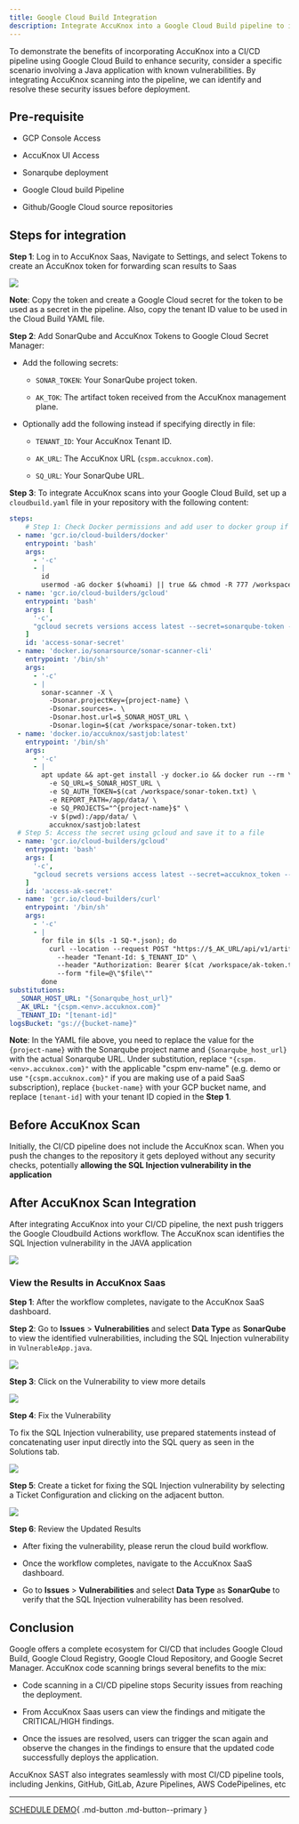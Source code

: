 ```yaml
---
title: Google Cloud Build Integration
description: Integrate AccuKnox into a Google Cloud Build pipeline to identify and remediate vulnerabilities in Java applications. Below, we compare the state of the pipeline before and after integrating AccuKnox, highlighting the security improvements.
---
```


To demonstrate the benefits of incorporating AccuKnox into a CI/CD pipeline using Google Cloud Build to enhance security, consider a specific scenario involving a Java application with known vulnerabilities. By integrating AccuKnox scanning into the pipeline, we can identify and resolve these security issues before deployment.

## **Pre-requisite**

- GCP Console Access

- AccuKnox UI Access

- Sonarqube deployment

- Google Cloud build Pipeline

- Github/Google Cloud source repositories

## **Steps for integration**

**Step 1**: Log in to AccuKnox Saas, Navigate to Settings, and select Tokens to create an AccuKnox token for forwarding scan results to Saas

![](images/google-build/token-creation.png)

**Note**: Copy the token and create a Google Cloud secret for the token to be used as a secret in the pipeline. Also, copy the tenant ID value to be used in the Cloud Build YAML file.

**Step 2**: Add SonarQube and AccuKnox Tokens to Google Cloud Secret Manager:

- Add the following secrets:

    + ```SONAR_TOKEN```: Your SonarQube project token.

    + ```AK_TOK```: The artifact token received from the AccuKnox management plane.

- Optionally add the following instead if specifying directly in file:

    + ```TENANT_ID```: Your AccuKnox Tenant ID.

    + ```AK_URL```: The AccuKnox URL (```cspm.accuknox.com```).

    + ```SQ_URL```: Your SonarQube URL.

**Step 3**: To integrate AccuKnox scans into your Google Cloud Build, set up a ```cloudbuild.yaml``` file in your repository with the following content:

```yaml
steps:
    # Step 1: Check Docker permissions and add user to docker group if necessary
  - name: 'gcr.io/cloud-builders/docker'
    entrypoint: 'bash'
    args:
      - '-c'
      - |
        id
        usermod -aG docker $(whoami) || true && chmod -R 777 /workspace # Add user to docker group (ignore if already added)
  - name: 'gcr.io/cloud-builders/gcloud'
    entrypoint: 'bash'
    args: [
      '-c',
      "gcloud secrets versions access latest --secret=sonarqube-token --format='get(payload.data)' | tr '_-' '/+' | base64 -d > /workspace/sonar-token.txt"
    ]
    id: 'access-sonar-secret'
  - name: 'docker.io/sonarsource/sonar-scanner-cli'
    entrypoint: '/bin/sh'
    args:
      - '-c'
      - |
        sonar-scanner -X \
          -Dsonar.projectKey={project-name} \
          -Dsonar.sources=. \
          -Dsonar.host.url=$_SONAR_HOST_URL \
          -Dsonar.login=$(cat /workspace/sonar-token.txt)
  - name: 'docker.io/accuknox/sastjob:latest'
    entrypoint: '/bin/sh'
    args:
      - '-c'
      - |
        apt update && apt-get install -y docker.io && docker run --rm \
          -e SQ_URL=$_SONAR_HOST_URL \
          -e SQ_AUTH_TOKEN=$(cat /workspace/sonar-token.txt) \
          -e REPORT_PATH=/app/data/ \
          -e SQ_PROJECTS="^{project-name}$" \
          -v $(pwd):/app/data/ \
          accuknox/sastjob:latest
  # Step 5: Access the secret using gcloud and save it to a file
  - name: 'gcr.io/cloud-builders/gcloud'
    entrypoint: 'bash'
    args: [
      '-c',
      "gcloud secrets versions access latest --secret=accuknox_token --format='get(payload.data)' | tr '_-' '/+' | base64 -d > /workspace/ak-token.txt"
    ]
    id: 'access-ak-secret'
  - name: 'gcr.io/cloud-builders/curl'
    entrypoint: '/bin/sh'
    args:
      - '-c'
      - |
        for file in $(ls -1 SQ-*.json); do
          curl --location --request POST "https://$_AK_URL/api/v1/artifact/?tenant_id=$_TENANT_ID&data_type=SQ&save_to_s3=false" \
            --header "Tenant-Id: $_TENANT_ID" \
            --header "Authorization: Bearer $(cat /workspace/ak-token.txt)" \
            --form "file=@\"$file\""
        done
substitutions:
  _SONAR_HOST_URL: "{Sonarqube_host_url}"
  _AK_URL: "{cspm.<env>.accuknox.com}"
  _TENANT_ID: "[tenant-id]"
logsBucket: "gs://{bucket-name}"
```

**Note**: In the YAML file above, you need to replace the value for the ```{project-name}``` with the Sonarqube project name and ```{Sonarqube_host_url}``` with the actual Sonarqube URL. Under substitution, replace ```"{cspm.<env>.accuknox.com}"``` with the applicable "cspm env-name" (e.g. demo or use ```"{cspm.accuknox.com}"``` if you are making use of a paid SaaS subscription), replace ```{bucket-name}``` with your GCP bucket name, and replace ```[tenant-id]``` with your tenant ID copied in the **Step 1**.

## **Before AccuKnox Scan**
Initially, the CI/CD pipeline does not include the AccuKnox scan. When you push the changes to the repository it gets deployed without any security checks, potentially **allowing the SQL Injection vulnerability in the application**

## **After AccuKnox Scan Integration**

After integrating AccuKnox into your CI/CD pipeline, the next push triggers the Google Cloudbuild Actions workflow. The AccuKnox scan identifies the SQL Injection vulnerability in the JAVA application

![](images/google-build/sast-build.png)

### **View the Results in AccuKnox Saas**

**Step 1**: After the workflow completes, navigate to the AccuKnox SaaS dashboard.

**Step 2**: Go to **Issues** > **Vulnerabilities** and select **Data Type** as **SonarQube** to view the identified vulnerabilities, including the SQL Injection vulnerability in ```VulnerableApp.java```.

![](images/google-build/sast-findings.png)

**Step 3**: Click on the Vulnerability to view more details

![](images/google-build/sast-details.png)

**Step 4**: Fix the Vulnerability

To fix the SQL Injection vulnerability, use prepared statements instead of concatenating user input directly into the SQL query as seen in the Solutions tab.

![](images/google-build/sast-solution.png)

**Step 5**: Create a ticket for fixing the SQL Injection vulnerability by selecting a Ticket Configuration and clicking on the adjacent button.

![](images/google-build/sast-ticket.png)

**Step 6**: Review the Updated Results

- After fixing the vulnerability, please rerun the cloud build workflow.

- Once the workflow completes, navigate to the AccuKnox SaaS dashboard.

- Go to **Issues** > **Vulnerabilities** and select **Data Type** as **SonarQube** to verify that the SQL Injection vulnerability has been resolved.

## **Conclusion**

Google offers a complete ecosystem for CI/CD that includes Google Cloud Build, Google Cloud Registry, Google Cloud Repository, and Google Secret Manager. AccuKnox code scanning brings several benefits to the mix:

- Code scanning in a CI/CD pipeline stops Security issues from reaching the deployment.

- From AccuKnox Saas users can view the findings and mitigate the CRITICAL/HIGH findings.

- Once the issues are resolved, users can trigger the scan again and observe the changes in the findings to ensure that the updated code successfully deploys the application.

AccuKnox SAST also integrates seamlessly with most CI/CD pipeline tools, including Jenkins, GitHub, GitLab, Azure Pipelines, AWS CodePipelines, etc

- - -
[SCHEDULE DEMO](https://www.accuknox.com/contact-us){ .md-button .md-button--primary }